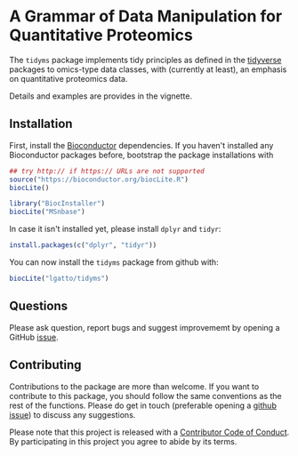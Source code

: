 # A Grammar of Data Manipulation for Quantitative Proteomics

The `tidyms` package implements tidy principles as defined in
the [tidyverse](https://www.tidyverse.org/) packages to omics-type
data classes, with (currently at least), an emphasis on quantitative
proteomics data.

Details and examples are provides in the vignette.

## Installation

First, install the [Bioconductor](https://bioconductor.org/)
dependencies. If you haven't installed any Bioconductor packages
before, bootstrap the package installations with

```r
## try http:// if https:// URLs are not supported
source("https://bioconductor.org/biocLite.R")
biocLite()
```

```r
library("BiocInstaller")
biocLite("MSnbase")
```

In case it isn't installed yet, please install `dplyr` and `tidyr`:

```r
install.packages(c("dplyr", "tidyr"))
```

You can now install the `tidyms` package from github with:

```r
biocLite("lgatto/tidyms")
```

## Questions

Please ask question, report bugs and suggest improvememt by opening a
GitHub [issue](https://github.com/lgatto/tidyms/issues).

## Contributing

Contributions to the package are more than welcome. If you want to
contribute to this package, you should follow the same conventions as
the rest of the functions. Please do get in touch (preferable opening
a [github issue](https://github.com/lgatto/tidyms/issues/)) to discuss
any suggestions.

Please note that this project is released with
a
[Contributor Code of Conduct](https://github.com/lgatto/tidyms/blob/master/CONDUCT.md). By
participating in this project you agree to abide by its terms.
